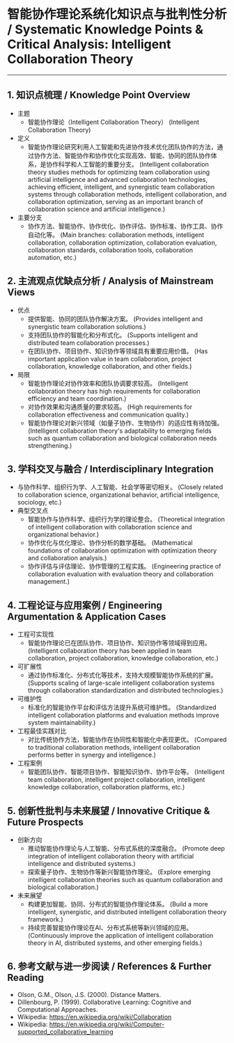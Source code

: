# 智能协作理论系统化知识点与批判性分析 / Systematic Knowledge Points & Critical Analysis: Intelligent Collaboration Theory

---

## 1. 知识点梳理 / Knowledge Point Overview

- 主题
  - 智能协作理论（Intelligent Collaboration Theory）
      (Intelligent Collaboration Theory)
- 定义
  - 智能协作理论研究利用人工智能和先进协作技术优化团队协作的方法，通过协作方法、智能协作和协作优化实现高效、智能、协同的团队协作体系，是协作科学和人工智能的重要分支。
      (Intelligent collaboration theory studies methods for optimizing team collaboration using artificial intelligence and advanced collaboration technologies, achieving efficient, intelligent, and synergistic team collaboration systems through collaboration methods, intelligent collaboration, and collaboration optimization, serving as an important branch of collaboration science and artificial intelligence.)
- 主要分支
  - 协作方法、智能协作、协作优化、协作评估、协作标准、协作工具、协作自动化等。
      (Main branches: collaboration methods, intelligent collaboration, collaboration optimization, collaboration evaluation, collaboration standards, collaboration tools, collaboration automation, etc.)

## 2. 主流观点优缺点分析 / Analysis of Mainstream Views

- 优点
  - 提供智能、协同的团队协作解决方案。
      (Provides intelligent and synergistic team collaboration solutions.)
  - 支持团队协作的智能化和分布式化。
      (Supports intelligent and distributed team collaboration processes.)
  - 在团队协作、项目协作、知识协作等领域具有重要应用价值。
      (Has important application value in team collaboration, project collaboration, knowledge collaboration, and other fields.)
- 局限
  - 智能协作理论对协作效率和团队协调要求较高。
      (Intelligent collaboration theory has high requirements for collaboration efficiency and team coordination.)
  - 对协作效果和沟通质量的要求较高。
      (High requirements for collaboration effectiveness and communication quality.)
  - 智能协作理论对新兴领域（如量子协作、生物协作）的适应性有待加强。
      (Intelligent collaboration theory's adaptability to emerging fields such as quantum collaboration and biological collaboration needs strengthening.)

## 3. 学科交叉与融合 / Interdisciplinary Integration

- 与协作科学、组织行为学、人工智能、社会学等密切相关。
  (Closely related to collaboration science, organizational behavior, artificial intelligence, sociology, etc.)
- 典型交叉点
  - 智能协作与协作科学、组织行为学的理论整合。
      (Theoretical integration of intelligent collaboration with collaboration science and organizational behavior.)
  - 协作优化与优化理论、协作分析的数学基础。
      (Mathematical foundations of collaboration optimization with optimization theory and collaboration analysis.)
  - 协作评估与评估理论、协作管理的工程实践。
      (Engineering practice of collaboration evaluation with evaluation theory and collaboration management.)

## 4. 工程论证与应用案例 / Engineering Argumentation & Application Cases

- 工程可实现性
  - 智能协作理论已在团队协作、项目协作、知识协作等领域得到应用。
      (Intelligent collaboration theory has been applied in team collaboration, project collaboration, knowledge collaboration, etc.)
- 可扩展性
  - 通过协作标准化、分布式化等技术，支持大规模智能协作系统的扩展。
      (Supports scaling of large-scale intelligent collaboration systems through collaboration standardization and distributed technologies.)
- 可维护性
  - 标准化的智能协作平台和评估方法提升系统可维护性。
      (Standardized intelligent collaboration platforms and evaluation methods improve system maintainability.)
- 工程最佳实践对比
  - 对比传统协作方法，智能协作在协同性和智能化中表现更优。
      (Compared to traditional collaboration methods, intelligent collaboration performs better in synergy and intelligence.)
- 工程案例
  - 智能团队协作、智能项目协作、智能知识协作、协作平台等。
      (Intelligent team collaboration, intelligent project collaboration, intelligent knowledge collaboration, collaboration platforms, etc.)

## 5. 创新性批判与未来展望 / Innovative Critique & Future Prospects

- 创新方向
  - 推动智能协作理论与人工智能、分布式系统的深度融合。
      (Promote deep integration of intelligent collaboration theory with artificial intelligence and distributed systems.)
  - 探索量子协作、生物协作等新兴智能协作理论。
      (Explore emerging intelligent collaboration theories such as quantum collaboration and biological collaboration.)
- 未来展望
  - 构建更加智能、协同、分布式的智能协作理论体系。
      (Build a more intelligent, synergistic, and distributed intelligent collaboration theory framework.)
  - 持续完善智能协作理论在AI、分布式系统等新兴领域的应用。
      (Continuously improve the application of intelligent collaboration theory in AI, distributed systems, and other emerging fields.)

## 6. 参考文献与进一步阅读 / References & Further Reading

- Olson, G.M., Olson, J.S. (2000). Distance Matters.
- Dillenbourg, P. (1999). Collaborative Learning: Cognitive and Computational Approaches.
- Wikipedia: <https://en.wikipedia.org/wiki/Collaboration>
- Wikipedia: <https://en.wikipedia.org/wiki/Computer-supported_collaborative_learning>
